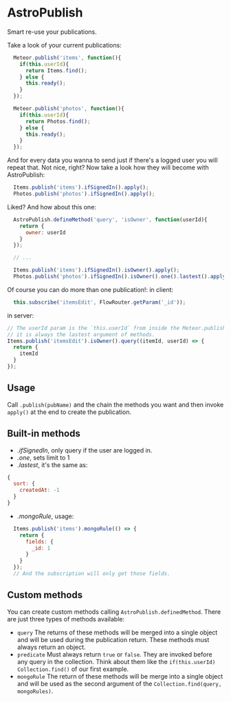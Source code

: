 AstroPublish
============
Smart re-use your publications.

Take a look of your current publications:
```js
  Meteor.publish('items', function(){
    if(this.userId){
      return Items.find();
    } else {
      this.ready();
    }
  });

  Meteor.publish('photos', function(){
    if(this.userId){
      return Photos.find();
    } else {
      this.ready();
    }
  });
```

And for every data you wanna to send just if there's a logged user you will
repeat that. Not nice, right? Now take a look how they will become with
AstroPublish:

```js
  Items.publish('items').ifSignedIn().apply();
  Photos.publish('photos').ifSignedIn().apply();
```

Liked? And how about this one:
```js
  AstroPublish.defineMethod('query', 'isOwner', function(userId){
    return {
      owner: userId
    }
  });

  // ...

  Items.publish('items').ifSignedIn().isOwner().apply();
  Photos.publish('photos').ifSignedIn().isOwner().one().lastest().apply();
```

Of course you can do more than one publication!:
in client:
```js
  this.subscribe('itemsEdit', FlowRouter.getParam('_id'));
```
in server:
```js
// The userId param is the `this.userId` from inside the Meteor.publish
// it is always the lastest argument of methods.
Items.publish('itemsEdit').isOwner().query((itemId, userId) => {
  return {
    itemId
  }
});
```

## Usage
Call `.publish(pubName)` and the chain the methods you want and then invoke
`apply()` at the end to create the publication.

## Built-in methods
- *.ifSignedIn*, only query if the user are logged in.
- *.one*, sets limit to 1
- *.lastest*, it's the same as:
```js
{
  sort: {
    createdAt: -1
  }
}
```
- *.mongoRule*, usage:
```js
  Items.publish('items').mongoRule(() => {
    return {
      fields: {
        _id: 1
      }
    }
  });
  // And the subscription will only get those fields.
```

## Custom methods
You can create custom methods calling `AstroPublish.definedMethod`.
There are just three types of methods available:
- `query`
  The returns of these methods will be merged into a single object and will
  be used during the publication return. These methods must always return
  an object.
- `predicate`
  Must always return `true` or `false`. They are invoked before any query in the
  collection. Think about them like the `if(this.userId) Collection.find()`
  of our first example.
- `mongoRule`
  The return of these methods will be merge into a single object and will be used
  as the second argument of the `Collection.find(query, mongoRules)`.

